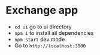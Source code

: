 # Exchange app
* `cd ui` go to ui directory
* `npm i` to install all dependencies
* `npm start` dev mode
* Go to `http://localhost:3000`

